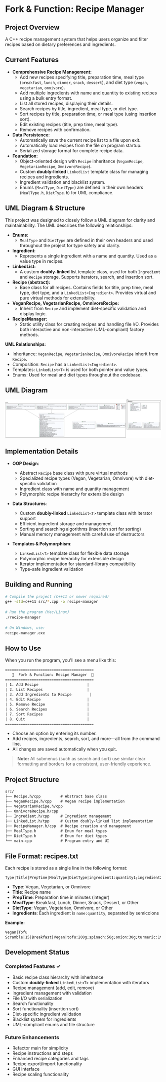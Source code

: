 # Fork & Function: Recipe Manager

## Project Overview
A C++ recipe management system that helps users organize and filter recipes based on dietary preferences and ingredients.

## Current Features
- **Comprehensive Recipe Management:**
  - Add new recipes specifying title, preparation time, meal type (`breakfast`, `lunch`, `dinner`, `snack`, `dessert`), and diet type (`vegan`, `vegetarian`, `omnivore`).
  - Add multiple ingredients with name and quantity to existing recipes using a bulk entry format.
  - List all stored recipes, displaying their details.
  - Search recipes by title, ingredient, meal type, or diet type.
  - Sort recipes by title, preparation time, or meal type (using insertion sort).
  - Edit existing recipes (title, prep time, meal type).
  - Remove recipes with confirmation.
- **Data Persistence:**
  - Automatically save the current recipe list to a file upon exit.
  - Automatically load recipes from the file on program startup.
  - Serialized storage format for complete recipe data.
- **Foundation:**
  - Object-oriented design with `Recipe` inheritance (`VeganRecipe`, `VegetarianRecipe`, `OmnivoreRecipe`).
  - Custom **doubly-linked** `LinkedList` template class for managing recipes and ingredients.
  - Ingredient validation and blacklist system.
  - Enums (`MealType`, `DietType`) are defined in their own headers (`MealType.h`, `DietType.h`) for UML compliance.

## UML Diagram & Structure
This project was designed to closely follow a UML diagram for clarity and maintainability. The UML describes the following relationships:

- **Enums:**
  - `MealType` and `DietType` are defined in their own headers and used throughout the project for type safety and clarity.
- **Ingredient:**
  - Represents a single ingredient with a name and quantity. Used as a value type in recipes.
- **LinkedList<T>:**
  - A custom **doubly-linked** list template class, used for both `Ingredient` and `Recipe` storage. Supports iterators, search, and insertion sort.
- **Recipe (abstract):**
  - Base class for all recipes. Contains fields for title, prep time, meal type, diet type, and a `LinkedList<Ingredient>`. Provides virtual and pure virtual methods for extensibility.
- **VeganRecipe, VegetarianRecipe, OmnivoreRecipe:**
  - Inherit from `Recipe` and implement diet-specific validation and display logic.
- **RecipeManager:**
  - Static utility class for creating recipes and handling file I/O. Provides both interactive and non-interactive (UML-compliant) factory methods.

**UML Relationships:**
- Inheritance: `VeganRecipe`, `VegetarianRecipe`, `OmnivoreRecipe` inherit from `Recipe`.
- Composition: `Recipe` has a `LinkedList<Ingredient>`.
- Templates: `LinkedList<T>` is used for both pointer and value types.
- Enums: Used for meal and diet types throughout the codebase.

## UML Diagram
![UML Diagram](docs/UML.png) 

## Implementation Details
- **OOP Design**:
  - Abstract `Recipe` base class with pure virtual methods
  - Specialized recipe types (Vegan, Vegetarian, Omnivore) with diet-specific validation
  - Ingredient class with name and quantity management
  - Polymorphic recipe hierarchy for extensible design

- **Data Structures**:
  - Custom **doubly-linked** `LinkedList<T>` template class with iterator support
  - Efficient ingredient storage and management
  - Sorting and searching algorithms (insertion sort for sorting)
  - Manual memory management with careful use of destructors

- **Templates & Polymorphism**:
  - `LinkedList<T>` template class for flexible data storage
  - Polymorphic recipe hierarchy for extensible design
  - Iterator implementation for standard-library compatibility
  - Type-safe ingredient validation

## Building and Running
```bash
# Compile the project (C++11 or newer required)
g++ -std=c++11 src/*.cpp -o recipe-manager

# Run the program (Mac/Linux)
./recipe-manager

# On Windows, use:
recipe-manager.exe
```

## How to Use
When you run the program, you'll see a menu like this:
```
========================================
   🍴  Fork & Function: Recipe Manager  🍴
========================================
| 1. Add Recipe                      |
| 2. List Recipes                    |
| 3. Add Ingredients to Recipe        |
| 4. Edit Recipe                     |
| 5. Remove Recipe                   |
| 6. Search Recipes                  |
| 7. Sort Recipes                    |
| 8. Quit                            |
========================================
```
- Choose an option by entering its number.
- Add recipes, ingredients, search, sort, and more—all from the command line.
- All changes are saved automatically when you quit.

> **Note:** All submenus (such as search and sort) use similar clear formatting and borders for a consistent, user-friendly experience.

## Project Structure
```
src/
├── Recipe.h/cpp         # Abstract base class
├── VeganRecipe.h/cpp    # Vegan recipe implementation
├── VegetarianRecipe.h/cpp
├── OmnivoreRecipe.h/cpp
├── Ingredient.h/cpp     # Ingredient management
├── LinkedList.h/tpp     # Custom doubly-linked list implementation
├── RecipeManager.h/cpp  # Recipe creation and management
├── MealType.h           # Enum for meal types
├── DietType.h           # Enum for diet types
└── main.cpp             # Program entry and UI
```

## File Format: recipes.txt
Each recipe is stored as a single line in the following format:
```
Type|Title|PrepTime|MealType|DietType|ingredient1:quantity1;ingredient2:quantity2;...
```
- **Type**: Vegan, Vegetarian, or Omnivore
- **Title**: Recipe name
- **PrepTime**: Preparation time in minutes (integer)
- **MealType**: Breakfast, Lunch, Dinner, Snack, Dessert, or Other
- **DietType**: Vegan, Vegetarian, Omnivore, or Other
- **Ingredients**: Each ingredient is `name:quantity`, separated by semicolons

**Example:**
```
Vegan|Tofu Scramble|15|Breakfast|Vegan|tofu:200g;spinach:50g;onion:30g;turmeric:1tsp
```

## Development Status
### Completed Features ✓
- Basic recipe class hierarchy with inheritance
- Custom **doubly-linked** `LinkedList<T>` implementation with iterators
- Recipe management (add, edit, remove)
- Ingredient management with validation
- File I/O with serialization
- Search functionality
- Sort functionality (insertion sort)
- Diet-specific ingredient validation
- Blacklist system for ingredients
- UML-compliant enums and file structure

### Future Enhancements
- Refactor main for simplicity
- Recipe instructions and steps
- Enhanced recipe categories and tags
- Recipe export/import functionality
- GUI interface
- Recipe scaling functionality
